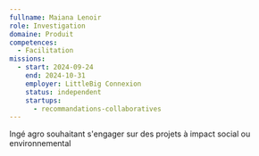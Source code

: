 ```yaml
---
fullname: Maiana Lenoir
role: Investigation
domaine: Produit
competences:
  - Facilitation
missions:
  - start: 2024-09-24
    end: 2024-10-31
    employer: LittleBig Connexion
    status: independent
    startups:
      - recommandations-collaboratives
---
```

Ingé agro souhaitant s'engager sur des projets à impact social ou environnemental